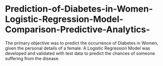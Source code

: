 # Prediction-of-Diabetes-in-Women-Logistic-Regression-Model-Comparison-Predictive-Analytics-
The primary objective was to predict the occurrence of Diabetes in Women, given the personal details of a female. A Logistic Regression Model was developed and validated with test data to predict the chances of someone suffering from the disease.
